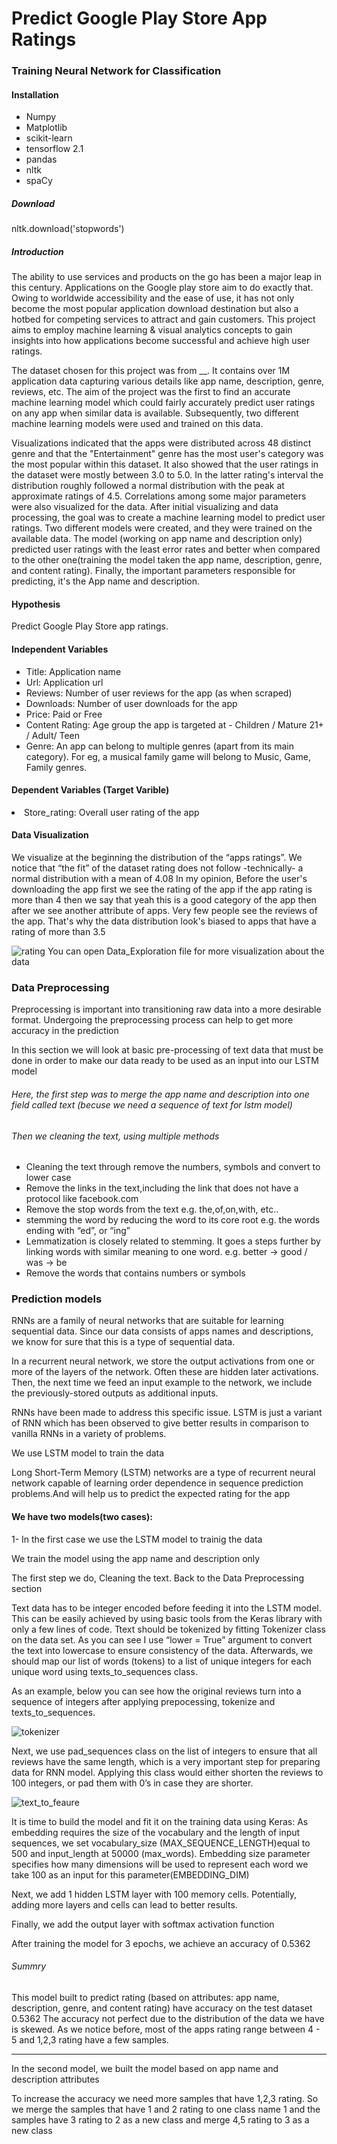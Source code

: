 # Predict Google Play Store App Ratings
<h3>Training Neural Network for Classification</h3>

<h4>Installation</h4>

<ul>
<li>Numpy</li>
<li>Matplotlib</li>
<li>scikit-learn</li>
<li>tensorflow 2.1</li>
<li>pandas </li>
<li>nltk</li>
<li>spaCy</li> 
</ul>

<h5>Download</h5>
nltk.download('stopwords') 

<h5>Introduction</h5>

<p>The ability to use services and products on the go has been a major leap in this century. Applications on the Google play store aim to do exactly that. Owing to worldwide accessibility and the ease of use, it has not only become the most popular application download destination but also a hotbed for competing services to attract and gain customers. This project aims to employ machine learning & visual analytics concepts to gain insights into how applications become successful and achieve high user ratings.</p>

<p>The dataset chosen for this project was from __. It contains over 1M application data capturing various details like app name, description, genre, reviews, etc. The aim of the  project was the first to find an accurate machine learning model which could fairly accurately predict user ratings on any app when similar data is available. Subsequently, two different machine learning models were used and trained on this data.</p>

<p>Visualizations indicated that the apps were distributed across 48 distinct genre and that the  "Entertainment"  genre has the most user's category was the most popular within this dataset. It also showed that the user ratings in the dataset were mostly between 3.0 to 5.0. In the latter rating's interval the distribution roughly followed a normal distribution with the peak at approximate ratings of 4.5. Correlations among some major parameters were also visualized for the data. After initial visualizing and data processing, the goal was to create a machine learning model to predict user ratings. Two different models were created, and they were trained on the available data. The model (working on app name and description only) predicted user ratings with the least error rates and better when compared to the other one(training the model taken the app name, description, genre, and content rating). Finally, the important parameters responsible for predicting, it's the App name and description.</p>


<h4>Hypothesis</h4>
Predict Google Play Store app ratings.
  
<h4> Independent Variables</h4>
<ul>
<li>Title: Application name</li>
<li>Url: Application url</li>
<li>Reviews: Number of user reviews for the app (as when scraped)</li>
<li>Downloads: Number of user downloads for the app</li>
<li>Price: Paid or Free</li>
<li>Content Rating: Age group the app is targeted at - Children / Mature 21+ / Adult/ Teen</li>
<li>Genre: An app can belong to multiple genres (apart from its main category). For eg, a musical family game will belong to Music, Game, Family genres.</li>
</ul>

<h4>Dependent Variables (Target Varible)</h4>
  <li>Store_rating: Overall user rating of the app </li>
  
  
<h4>Data Visualization</h4>
<p>We visualize at the beginning the distribution of the “apps ratings”. We notice that “the fit” of the dataset rating does not follow -technically- a normal distribution with a mean of 4.08
In my opinion, Before the user's downloading the app first we see the rating of the app if the app rating is more than 4 then we say that yeah this is a good category of the app then after we see another attribute of apps. Very few people see the reviews of the app.
That's why the data distribution look's biased to apps that have a rating of more than 3.5</p>

![rating](https://user-images.githubusercontent.com/47077167/102839396-186b1f00-4409-11eb-9e79-6e7feba85346.jpeg)
You can open Data_Exploration file for more visualization about the data  

<h3>Data Preprocessing</h3>
<p>Preprocessing is important into transitioning raw data into a more desirable format. Undergoing the preprocessing process can help to get more accuracy in the prediction</p>
<p>In this section we will look at basic pre-processing of text data that must be done in order to make our data ready to be used as an input into our LSTM model</p>

<h6>Here, the first step was to merge the app name and description into one field called text (becuse we need a sequence of text for lstm model)</h6>
<h6> Then we cleaning the text, using multiple methods </h6>
<ul>
<li>Cleaning the text through remove the numbers, symbols and convert to lower case </li>
<li>Remove the links in the text,including the link that does not have a protocol like facebook.com</li>
<li>Remove the stop words from the text e.g. the,of,on,with, etc..</li>
<li>stemming the word by reducing the word to its core root e.g. the words ending with “ed”, or “ing”</li>
<li> Lemmatization is closely related to stemming. 
    It goes a steps further by linking words with similar meaning to one word.
    e.g. better -> good / was -> be </li>
  <li> Remove the words that contains numbers or symbols</li>

</ul>



<h3>Prediction models</h3>
<p>RNNs are a family of neural networks that are suitable for learning sequential data. Since our data consists of apps names and descriptions, we know for sure that this is a type of sequential data. 


In a recurrent neural network, we store the output activations from one or more of the layers of the network. Often these are hidden later activations. Then, the next time we feed an input example to the network, we include the previously-stored outputs as additional inputs.

RNNs have been made to address this specific issue. LSTM is just a variant of RNN which has been observed to give better results in comparison to vanilla RNNs in a variety of problems.

We use LSTM model to train the data 

Long Short-Term Memory (LSTM) networks are a type of recurrent neural network capable of learning order dependence in sequence prediction problems.And will help us to predict the expected rating for the app 

 </p>


<h4>We have two models(two cases):</h4>
1- In the first case we use the LSTM model to trainig the data 
<p>We train the model using the app name and description only </p>
<p> The first step we do, Cleaning the text. Back to the Data Preprocessing section</p>
<p> Text data has to be integer encoded before feeding it into the LSTM model. This can be easily achieved by using basic tools from the Keras library with only a few lines of code. Ttext should be tokenized by fitting Tokenizer class on the data set. As you can see I use “lower = True” argument to convert the text into lowercase to ensure consistency of the data. Afterwards, we should map our list of words (tokens) to a list of unique integers for each unique word using texts_to_sequences class.</p> 
<p>As an example, below you can see how the original reviews turn into a sequence of integers after applying prepocessing, tokenize and 
texts_to_sequences.
  
![tokenizer](https://user-images.githubusercontent.com/47077167/102868805-54bb7100-4443-11eb-911c-c02edd8e8789.jpeg)


<p>Next, we use pad_sequences class on the list of integers to ensure that all reviews have the same length, which is a very important step for preparing data for RNN model. Applying this class would either shorten the reviews to 100 integers, or pad them with 0’s in case they are shorter.</p>

![text_to_feaure](https://user-images.githubusercontent.com/47077167/102868602-0b6b2180-4443-11eb-8cda-61eced7fa32a.jpeg)


<p> It is time to build the model and fit it on the training data using Keras:
  As embedding requires the size of the vocabulary and the length of input sequences, we set vocabulary_size (MAX_SEQUENCE_LENGTH)equal to 500 and input_length at 50000 (max_words). Embedding size parameter specifies how many dimensions will be used to represent each word we take 100 as an input for this parameter(EMBEDDING_DIM)<p>
  
  <p>Next, we add 1 hidden LSTM layer with 100 memory cells. Potentially, adding more layers and cells can lead to better results.</p>
  <p>Finally, we add the output layer with softmax activation function </p>
  
  <p>After training the model for 3 epochs, we achieve an accuracy of 0.5362</p>
  
  <h6> Summry</h6>
  This model built to predict rating (based on attributes: app name, description, genre, and content rating) have accuracy on the test dataset 0.5362
The accuracy not perfect due to the distribution of the data we have is skewed. As we notice before, most of the apps rating range between 4 - 5 and 1,2,3 rating have a few samples.

---------------------------------------------------------------------------------------

In the second model, we built the model based on app name and description attributes

To increase the accuracy we need more samples that have 1,2,3 rating. So we merge the samples that have 1 and 2 rating to one class name 1 and the samples have 3 rating to 2 as a new class and merge 4,5 rating to 3 as a new class
